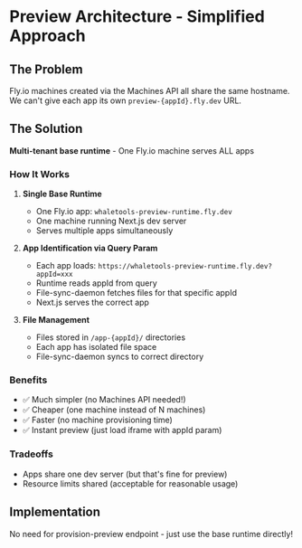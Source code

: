 # Preview Architecture - Simplified Approach

## The Problem
Fly.io machines created via the Machines API all share the same hostname. 
We can't give each app its own `preview-{appId}.fly.dev` URL.

## The Solution
**Multi-tenant base runtime** - One Fly.io machine serves ALL apps

### How It Works

1. **Single Base Runtime**
   - One Fly.io app: `whaletools-preview-runtime.fly.dev`
   - One machine running Next.js dev server
   - Serves multiple apps simultaneously

2. **App Identification via Query Param**
   - Each app loads: `https://whaletools-preview-runtime.fly.dev?appId=xxx`
   - Runtime reads appId from query
   - File-sync-daemon fetches files for that specific appId
   - Next.js serves the correct app

3. **File Management**
   - Files stored in `/app-{appId}/` directories
   - Each app has isolated file space
   - File-sync-daemon syncs to correct directory

### Benefits
- ✅ Much simpler (no Machines API needed!)
- ✅ Cheaper (one machine instead of N machines)
- ✅ Faster (no machine provisioning time)
- ✅ Instant preview (just load iframe with appId param)

### Tradeoffs
- Apps share one dev server (but that's fine for preview)
- Resource limits shared (acceptable for reasonable usage)

## Implementation
No need for provision-preview endpoint - just use the base runtime directly!
